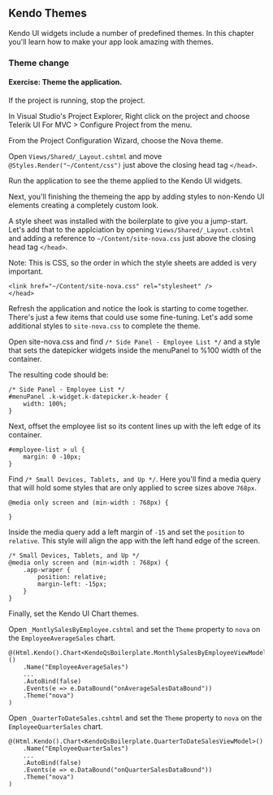 ## Kendo Themes

Kendo UI widgets include a number of predefined themes. In this chapter you'll learn how to make your app look amazing with themes.

### Theme change

<h4 class="exercise-start">
    <b>Exercise</b>: Theme the application.
</h4>

If the project is running, stop the project.

In Visual Studio's Project Explorer, Right click on the project and choose Telerik UI For MVC > Configure Project from the menu.

From the Project Configuration Wizard, choose the Nova theme.

Open `Views/Shared/_Layout.cshtml` and move `@Styles.Render("~/Content/css")` just above the closing head tag `</head>`.

Run the application to see the theme applied to the Kendo UI widgets.

Next, you'll finishing the themeing the app by adding styles to non-Kendo UI elements creating a completely custom look.

A style sheet was installed with the boilerplate to give you a jump-start. Let's add that to the applciation by opening `Views/Shared/_Layout.cshtml` and adding a reference to `~/Content/site-nova.css` just above the closing head tag `</head>`.

Note: This is CSS, so the order in which the style sheets are added is very important.

    <link href="~/Content/site-nova.css" rel="stylesheet" />
	</head>

Refresh the application and notice the look is starting to come together. There's just a few items that could use some fine-tuning. Let's add some additional styles to `site-nova.css` to complete the theme.

Open site-nova.css and find `/* Side Panel - Employee List */` and a style that sets the datepicker widgets inside the menuPanel to %100 width of the container.

The resulting code should be:
	
	/* Side Panel - Employee List */
	#menuPanel .k-widget.k-datepicker.k-header {
	    width: 100%;
	}

Next, offset the employee list so its content lines up with the left edge of its container.
    
	#employee-list > ul {
    	margin: 0 -10px;
	}
    
Find `/* Small Devices, Tablets, and Up */`. Here you'll find a media query that will hold some styles that are only applied to scree sizes above `768px`.

	@media only screen and (min-width : 768px) {

	}

Inside the media query add a left margin of `-15` and set the `position` to `relative`. This style will align the app with the left hand edge of the screen.
 
	/* Small Devices, Tablets, and Up */
	@media only screen and (min-width : 768px) {
	    .app-wraper {
	        position: relative;
	        margin-left: -15px;
	    }
	}

Finally, set the Kendo UI Chart themes.

Open `_MontlySalesByEmployee.cshtml` and set the `Theme` property to `nova` on the `EmployeeAverageSales` chart.

	@(Html.Kendo().Chart<KendoQsBoilerplate.MonthlySalesByEmployeeViewModel>()
        .Name("EmployeeAverageSales")
        ...
        .AutoBind(false)
       	.Events(e => e.DataBound("onAverageSalesDataBound"))
        .Theme("nova")
	)

Open `_QuarterToDateSales.cshtml` and set the `Theme` property to `nova` on the `EmployeeQuarterSales` chart.

    @(Html.Kendo().Chart<KendoQsBoilerplate.QuarterToDateSalesViewModel>()
        .Name("EmployeeQuarterSales")
        ...
	    .AutoBind(false)
        .Events(e => e.DataBound("onQuarterSalesDataBound"))
        .Theme("nova")
	)
    
<div class="exercise-end"></div>